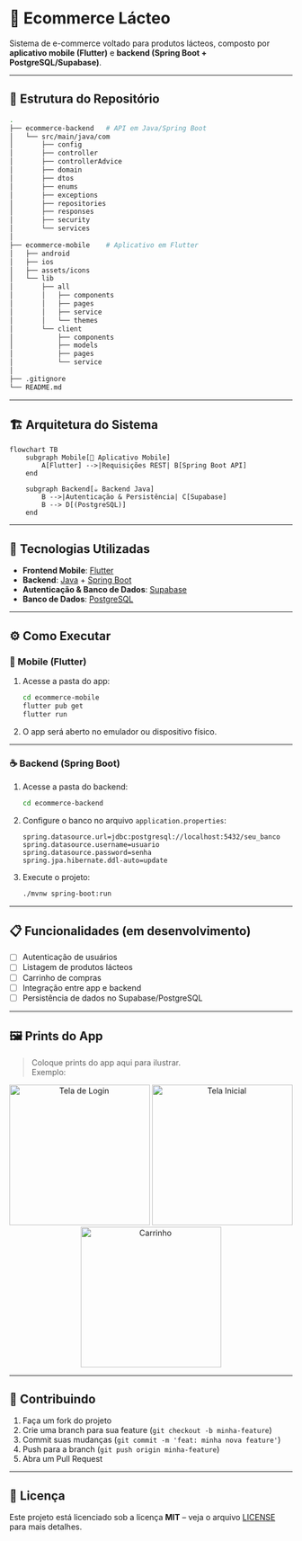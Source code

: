 # 🛒 Ecommerce Lácteo  

Sistema de e-commerce voltado para produtos lácteos, composto por **aplicativo mobile (Flutter)** e **backend (Spring Boot + PostgreSQL/Supabase)**.  

---

## 📂 Estrutura do Repositório  

```bash
.
├── ecommerce-backend   # API em Java/Spring Boot
│   └── src/main/java/com
│       ├── config
│       ├── controller
│       ├── controllerAdvice
│       ├── domain
│       ├── dtos
│       ├── enums
│       ├── exceptions
│       ├── repositories
│       ├── responses
│       ├── security
│       └── services
│
├── ecommerce-mobile    # Aplicativo em Flutter
│   ├── android
│   ├── ios
│   ├── assets/icons
│   └── lib
│       ├── all
│       │   ├── components
│       │   ├── pages
│       │   ├── service
│       │   └── themes
│       └── client
│           ├── components
│           ├── models
│           ├── pages
│           └── service
│
├── .gitignore
└── README.md
```

---

## 🏗 Arquitetura do Sistema  

```mermaid
flowchart TB
    subgraph Mobile[📱 Aplicativo Mobile]
        A[Flutter] -->|Requisições REST| B[Spring Boot API]
    end
    
    subgraph Backend[☕ Backend Java]
        B -->|Autenticação & Persistência| C[Supabase]
        B --> D[(PostgreSQL)]
    end
```

---

## 🚀 Tecnologias Utilizadas  

- **Frontend Mobile**: [Flutter](https://flutter.dev/)  
- **Backend**: [Java](https://www.java.com/) + [Spring Boot](https://spring.io/projects/spring-boot)  
- **Autenticação & Banco de Dados**: [Supabase](https://supabase.com/)  
- **Banco de Dados**: [PostgreSQL](https://www.postgresql.org/)  

---

## ⚙️ Como Executar  

### 📱 Mobile (Flutter)  

1. Acesse a pasta do app:  
   ```bash
   cd ecommerce-mobile
   flutter pub get
   flutter run
   ```  

2. O app será aberto no emulador ou dispositivo físico.  

---

### ☕ Backend (Spring Boot)  

1. Acesse a pasta do backend:  
   ```bash
   cd ecommerce-backend
   ```  

2. Configure o banco no arquivo `application.properties`:  
   ```properties
   spring.datasource.url=jdbc:postgresql://localhost:5432/seu_banco
   spring.datasource.username=usuario
   spring.datasource.password=senha
   spring.jpa.hibernate.ddl-auto=update
   ```  

3. Execute o projeto:  
   ```bash
   ./mvnw spring-boot:run
   ```  

---

## 📋 Funcionalidades (em desenvolvimento)  

- [ ] Autenticação de usuários  
- [ ] Listagem de produtos lácteos  
- [ ] Carrinho de compras  
- [ ] Integração entre app e backend  
- [ ] Persistência de dados no Supabase/PostgreSQL  

---

## 🖼 Prints do App  

> Coloque prints do app aqui para ilustrar.  
> Exemplo:  

<p align="center">
  <img src="assets/readme/login.png" alt="Tela de Login" width="250"/>
  <img src="assets/readme/home.png" alt="Tela Inicial" width="250"/>
  <img src="assets/readme/cart.png" alt="Carrinho" width="250"/>
</p>  

---

## 🤝 Contribuindo  

1. Faça um fork do projeto  
2. Crie uma branch para sua feature (`git checkout -b minha-feature`)  
3. Commit suas mudanças (`git commit -m 'feat: minha nova feature'`)  
4. Push para a branch (`git push origin minha-feature`)  
5. Abra um Pull Request  

---

## 📄 Licença  

Este projeto está licenciado sob a licença **MIT** – veja o arquivo [LICENSE](LICENSE) para mais detalhes.  
